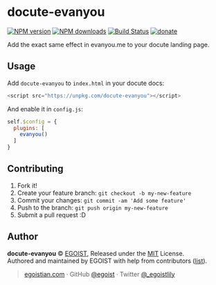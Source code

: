 # docute-evanyou

[![NPM version](https://img.shields.io/npm/v/docute-evanyou.svg?style=flat-square)](https://npmjs.com/package/docute-evanyou) [![NPM downloads](https://img.shields.io/npm/dm/docute-evanyou.svg?style=flat-square)](https://npmjs.com/package/docute-evanyou) [![Build Status](https://img.shields.io/circleci/project/egoist/docute-evanyou/master.svg?style=flat-square)](https://circleci.com/gh/egoist/docute-evanyou) [![donate](https://img.shields.io/badge/$-donate-ff69b4.svg?maxAge=2592000&style=flat-square)](https://github.com/egoist/donate)

Add the exact same effect in evanyou.me to your docute landing page.

## Usage

Add `docute-evanyou` to `index.html` in your docute docs:

```js
<script src="https://unpkg.com/docute-evanyou"></script>
```

And enable it in `config.js`:

```js
self.$config = {
  plugins: [
    evanyou()
  ]
}
```

## Contributing

1. Fork it!
2. Create your feature branch: `git checkout -b my-new-feature`
3. Commit your changes: `git commit -am 'Add some feature'`
4. Push to the branch: `git push origin my-new-feature`
5. Submit a pull request :D

## Author

**docute-evanyou** © [EGOIST](https://github.com/egoist), Released under the [MIT](https://egoist.mit-license.org/) License.<br>
Authored and maintained by EGOIST with help from contributors ([list](https://github.com/egoist/docute-evanyou/contributors)).

> [egoistian.com](https://egoistian.com) · GitHub [@egoist](https://github.com/egoist) · Twitter [@_egoistlily](https://twitter.com/_egoistlily)
